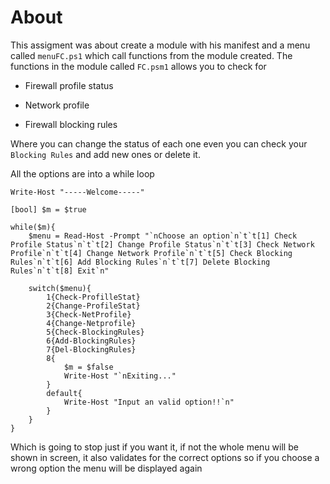 # About

This assigment was about create a module with his manifest and a menu called `menuFC.ps1` which call functions from the module created. The functions in the module called `FC.psm1` allows you to check for 

- Firewall profile status 

- Network profile 
- Firewall blocking rules

Where you can change the status of each one even you can check your `Blocking Rules` and add new ones or delete it.

All the options are into a while loop 

```
Write-Host "-----Welcome-----"

[bool] $m = $true

while($m){
    $menu = Read-Host -Prompt "`nChoose an option`n`t`t[1] Check Profile Status`n`t`t[2] Change Profile Status`n`t`t[3] Check Network Profile`n`t`t[4] Change Network Profile`n`t`t[5] Check Blocking Rules`n`t`t[6] Add Blocking Rules`n`t`t[7] Delete Blocking Rules`n`t`t[8] Exit`n"

    switch($menu){
        1{Check-ProfilleStat}
        2{Change-ProfileStat}
        3{Check-NetProfile}
        4{Change-Netprofile}
        5{Check-BlockingRules}
        6{Add-BlockingRules}
        7{Del-BlockingRules}
        8{
            $m = $false
            Write-Host "`nExiting..."
        }
        default{
            Write-Host "Input an valid option!!`n"
        }
    }
}
```

Which is going to stop just if you want it, if not the whole menu will be shown in screen, it also validates for the correct options so if you choose a wrong option the menu will be displayed again 
